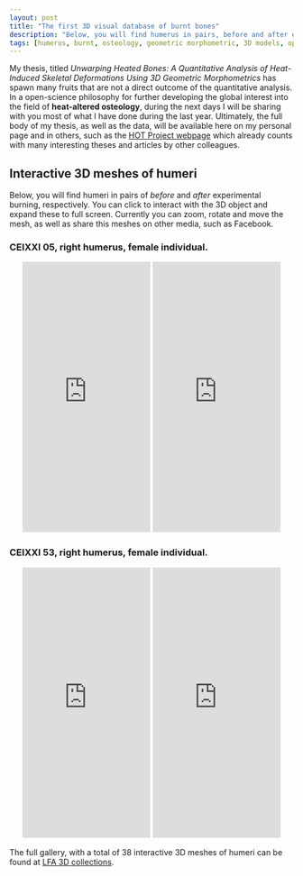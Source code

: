 ```yaml
---
layout: post
title: "The first 3D visual database of burnt bones"
description: "Below, you will find humerus in pairs, before and after experimental burning, respectively. Click to interact with the 3D object."
tags: [humerus, burnt, osteology, geometric morphometric, 3D models, open science]
---
```



My thesis, titled *Unwarping Heated Bones: A Quantitative Analysis of Heat-Induced Skeletal Deformations Using 3D Geometric Morphometrics* has spawn many fruits that are not a direct outcome of the quantitative analysis. In a open-science philosophy for further developing the global interest into the field of **heat-altered osteology**, during the next days I will be sharing with you most of what I have done during the last year. Ultimately, the full body of my thesis, as well as the data, will be available here on my personal page and in others, such as the <a href ="http://hotresearch.wix.com/main" target = "_blank">HOT Project webpage</a> which already counts with many interesting theses and articles by other colleagues.

## Interactive 3D meshes of humeri 

Below, you will find humeri in pairs of *before* and *after* experimental burning, respectively. You can click to interact with the 3D object and expand these to full screen. Currently you can zoom, rotate and move the mesh, as well as share this meshes on other media, such as Facebook.

### CEIXXI 05, right humerus, female individual.
<p align = "center">
	<iframe src="https://sketchfab.com/models/3ab7679855e94b3ab93aaa854c36d7cd/embed" width="45%" height="480" frameborder="0" allowfullscreen="allowfullscreen"></iframe> 
	<iframe src="https://sketchfab.com/models/8252cb4bfd7547d0acffa782cf58fb97/embed" width="45%" height="480" frameborder="0" allowfullscreen="allowfullscreen"></iframe>
</p>

### CEIXXI 53, right humerus, female individual.
<p align = "center">
	<iframe src="https://sketchfab.com/models/1ad6e519842b456d915fe7e48ba944a9/embed" width="45%" height="480" frameborder="0" allowfullscreen="allowfullscreen"></iframe> 
	<iframe src="https://sketchfab.com/models/bfc65c33d6194f7194381b07404363b4/embed" width="45%" height="480" frameborder="0" allowfullscreen="allowfullscreen"></iframe>
</p>

The full gallery, with a total of 38 interactive 3D meshes of humeri can be found at [LFA 3D collections](https://sketchfab.com/lfa/collections/ceixxi-hotbones).